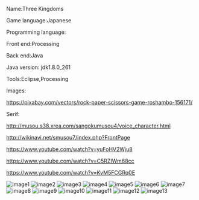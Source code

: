 Name:Three Kingdoms




Game language:Japanese




Programming language:

Front end:Processing

Back end:Java

Java version: jdk1.8.0_261

Tools:Eclipse,Processing


Images:

https://pixabay.com/vectors/rock-paper-scissors-game-roshambo-156171/




Serif:   

http://musou.s38.xrea.com/sangokumusou4/voice_character.html

http://wikinavi.net/smusou7/index.php?FrontPage

https://www.youtube.com/watch?v=yuFoHV2Wju8

https://www.youtube.com/watch?v=C5RZIWm68cc

https://www.youtube.com/watch?v=KvM5FCGRq0E



![image1](https://github.com/Mingyanng/Three-Kingdoms/blob/master/readmeImage/%E3%82%B9%E3%83%A9%E3%82%A4%E3%83%892.PNG)
![image2](https://github.com/Mingyanng/Three-Kingdoms/blob/master/readmeImage/%E3%82%B9%E3%83%A9%E3%82%A4%E3%83%893.PNG)
![image3](https://github.com/Mingyanng/Three-Kingdoms/blob/master/readmeImage/%E3%82%B9%E3%83%A9%E3%82%A4%E3%83%894.PNG)
![image4](https://github.com/Mingyanng/Three-Kingdoms/blob/master/readmeImage/%E3%82%B9%E3%83%A9%E3%82%A4%E3%83%895.PNG)
![image5](https://github.com/Mingyanng/Three-Kingdoms/blob/master/readmeImage/%E3%82%B9%E3%83%A9%E3%82%A4%E3%83%896.PNG)
![image6](https://github.com/Mingyanng/Three-Kingdoms/blob/master/readmeImage/%E3%82%B9%E3%83%A9%E3%82%A4%E3%83%897.PNG)
![image7](https://github.com/Mingyanng/Three-Kingdoms/blob/master/readmeImage/%E3%82%B9%E3%83%A9%E3%82%A4%E3%83%898.PNG)
![image8](https://github.com/Mingyanng/Three-Kingdoms/blob/master/readmeImage/%E3%82%B9%E3%83%A9%E3%82%A4%E3%83%899.PNG)
![image9](https://github.com/Mingyanng/Three-Kingdoms/blob/master/readmeImage/%E3%82%B9%E3%83%A9%E3%82%A4%E3%83%899.PNG)
![image10](https://github.com/Mingyanng/Three-Kingdoms/blob/master/readmeImage/%E3%82%B9%E3%83%A9%E3%82%A4%E3%83%8910.PNG)
![image11](https://github.com/Mingyanng/Three-Kingdoms/blob/master/readmeImage/%E3%82%B9%E3%83%A9%E3%82%A4%E3%83%8911.PNG)
![image12](https://github.com/Mingyanng/Three-Kingdoms/blob/master/readmeImage/%E3%82%B9%E3%83%A9%E3%82%A4%E3%83%8912.PNG)
![image13](https://github.com/Mingyanng/Three-Kingdoms/blob/master/readmeImage/%E3%82%B9%E3%83%A9%E3%82%A4%E3%83%8913.PNG)
